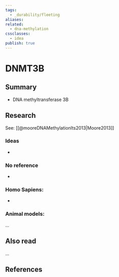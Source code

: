```yaml
---
tags:
  - _durability/fleeting
aliases: 
related:
  - dna-methylation
cssclasses:
  - idea
publish: true
---
```

# DNMT3B

## Summary
- DNA methyltransferase 3B


## Research
See: [[@mooreDNAMethylationIts2013|Moore2013]]

### Ideas
- 

### No reference
- 

### Homo Sapiens:
- 

### Animal models:
...

## Also read
...


## References

